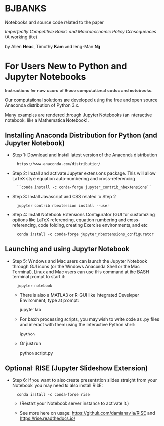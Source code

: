 # BJBANKS

Notebooks and source code related to the paper

*Imperfectly Competitive Banks and Macroeconomic Policy Consequences* (A working title)

by Allen **Head**, Timothy **Kam** and Ieng-Man **Ng**

# For Users New to Python and Jupyter Notebooks

Instructions for new users of these computational codes and notebooks. 

Our computational solutions are developed using the free and open source Anaconda distribution of Python 3.x. 

Many examples are rendered through Jupyter Notebooks (an interactive notebook, like a Mathematica Notebook).


## Installing Anaconda Distribution for Python (and Jupyter Notebook)

* Step 1: Download and Install latest version of the Anaconda distribution 

        https://www.anaconda.com/distribution/

* Step 2: Install and activate Jupyter extensions package. This will allow LaTeX style equation auto-numbering and cross-referencing

        ``conda install -c conda-forge jupyter_contrib_nbextensions``

* Step 3: Install Javascript and CSS related to Step 2

        jupyter contrib nbextension install --user

* Step 4: Install Notebook Extensions Configurator (GUI for customizing options like LaTeX referencing, equation numbering and cross-referencing, code folding, creating Exercise environments, and etc

        conda install -c conda-forge jupyter_nbextensions_configurator

## Launching and using Jupyter Notebook

* Step 5: Windows and Mac users can launch the Jupyter Notebook through GUI icons (or the Windows Anaconda Shell or the Mac Terminal). Linux and Mac users can use this command at the BASH terminal prompt to start it:

        jupyter notebook

    * There is also a MATLAB or R-GUI like Integrated Developer Environment; type at prompt:

        jupyter lab

    * For batch processing scripts, you may wish to write code as .py files and interact with them using the Interactive Python shell:

        ipython

    * Or just run 

        python script.py

## Optional: RISE (Jupyter Slideshow Extension)

* Step 6: If you want to also create presentation slides straight from your Notebook, you may need to also install RISE:

        conda install -c conda-forge rise

    * (Restart your Notebook server instance to activate it.) 
    
    * See more here on usage: https://github.com/damianavila/RISE and https://rise.readthedocs.io/



